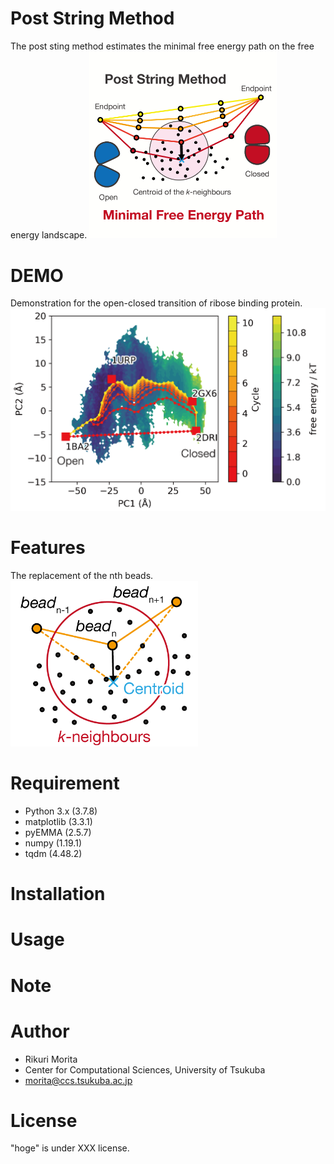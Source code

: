 # Post String Method

The post sting method estimates the minimal free energy path on the free energy landscape.
<img src="Image/Abstract.png" width="300px">
  
# DEMO  
Demonstration for the open-closed transition of ribose binding protein.
<img src="Image/demonstration.png" width="600px">

# Features
The replacement of the nth beads.  
<img src="Image/process.png" width="300px">
 
# Requirement
  
- Python 3.x (3.7.8)
 - matplotlib (3.3.1)
 - pyEMMA (2.5.7)
 - numpy (1.19.1)
 - tqdm (4.48.2)
 
# Installation
 

 
# Usage
 

 
# Note

 
# Author
- Rikuri Morita
- Center for Computational Sciences, University of Tsukuba
- morita@ccs.tsukuba.ac.jp
 
# License
 
"hoge" is under XXX license.
